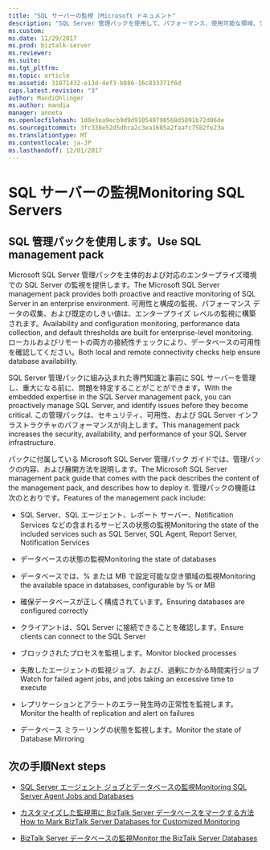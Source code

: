 ```yaml
---
title: "SQL サーバーの監視 |Microsoft ドキュメント"
description: "SQL Server 管理パックを使用して、パフォーマンス、使用可能な領域、データベースの構成、ブロックされるプロセス、接続、失敗した SQL エージェント ジョブ、レプリケーション、および BizTalk Server の詳細を確認するには"
ms.custom: 
ms.date: 11/29/2017
ms.prod: biztalk-server
ms.reviewer: 
ms.suite: 
ms.tgt_pltfrm: 
ms.topic: article
ms.assetid: 31871432-e13d-4ef3-b886-16c833371f6d
caps.latest.revision: "3"
author: MandiOhlinger
ms.author: mandia
manager: anneta
ms.openlocfilehash: 1d0e3ea9ecb9d9d910549790568d5891b72d06de
ms.sourcegitcommit: 3fc338e52d5dbca2c3ea1685a2faafc7582fe23a
ms.translationtype: MT
ms.contentlocale: ja-JP
ms.lasthandoff: 12/01/2017
---
```

# <a name="monitoring-sql-servers"></a><span data-ttu-id="2324c-103">SQL サーバーの監視</span><span class="sxs-lookup"><span data-stu-id="2324c-103">Monitoring SQL Servers</span></span>

## <a name="use-sql-management-pack"></a><span data-ttu-id="2324c-104">SQL 管理パックを使用します。</span><span class="sxs-lookup"><span data-stu-id="2324c-104">Use SQL management pack</span></span>
<span data-ttu-id="2324c-105">Microsoft SQL Server 管理パックを主体的および対応のエンタープライズ環境での SQL Server の監視を提供します。</span><span class="sxs-lookup"><span data-stu-id="2324c-105">The Microsoft SQL Server management pack provides both proactive and reactive monitoring of SQL Server in an enterprise environment.</span></span> <span data-ttu-id="2324c-106">可用性と構成の監視、パフォーマンス データの収集、および既定のしきい値は、エンタープライズ レベルの監視に構築されます。</span><span class="sxs-lookup"><span data-stu-id="2324c-106">Availability and configuration monitoring, performance data collection, and default thresholds are built for enterprise-level monitoring.</span></span> <span data-ttu-id="2324c-107">ローカルおよびリモートの両方の接続性チェックにより、データベースの可用性を確認してください。</span><span class="sxs-lookup"><span data-stu-id="2324c-107">Both local and remote connectivity checks help ensure database availability.</span></span>  
  
 <span data-ttu-id="2324c-108">SQL Server 管理パックに組み込まれた専門知識と事前に SQL サーバーを管理し、重大になる前に、問題を特定することがことができます。</span><span class="sxs-lookup"><span data-stu-id="2324c-108">With the embedded expertise in the SQL Server management pack, you can proactively manage SQL Server, and identify issues before they become critical.</span></span> <span data-ttu-id="2324c-109">この管理パックは、セキュリティ、可用性、および SQL Server インフラストラクチャのパフォーマンスが向上します。</span><span class="sxs-lookup"><span data-stu-id="2324c-109">This management pack increases the security, availability, and performance of your SQL Server infrastructure.</span></span>  
  
 <span data-ttu-id="2324c-110">パックに付属している Microsoft SQL Server 管理パック ガイドでは、管理パックの内容、および展開方法を説明します。</span><span class="sxs-lookup"><span data-stu-id="2324c-110">The Microsoft SQL Server management pack guide that comes with the pack describes the content of the management pack, and describes how to deploy it.</span></span> <span data-ttu-id="2324c-111">管理パックの機能は次のとおりです。</span><span class="sxs-lookup"><span data-stu-id="2324c-111">Features of the management pack include:</span></span>  
  
-   <span data-ttu-id="2324c-112">SQL Server、SQL エージェント、レポート サーバー、Notification Services などの含まれるサービスの状態の監視</span><span class="sxs-lookup"><span data-stu-id="2324c-112">Monitoring the state of the included services such as SQL Server, SQL Agent, Report Server, Notification Services</span></span>  
  
-   <span data-ttu-id="2324c-113">データベースの状態の監視</span><span class="sxs-lookup"><span data-stu-id="2324c-113">Monitoring the state of databases</span></span>  
  
-   <span data-ttu-id="2324c-114">データベースでは、% または MB で設定可能な空き領域の監視</span><span class="sxs-lookup"><span data-stu-id="2324c-114">Monitoring the available space in databases, configurable by % or MB</span></span>  
  
-   <span data-ttu-id="2324c-115">確保データベースが正しく構成されています。</span><span class="sxs-lookup"><span data-stu-id="2324c-115">Ensuring databases are configured correctly</span></span>  
  
-   <span data-ttu-id="2324c-116">クライアントは、SQL Server に接続できることを確認します。</span><span class="sxs-lookup"><span data-stu-id="2324c-116">Ensure clients can connect to the SQL Server</span></span>  
  
-   <span data-ttu-id="2324c-117">ブロックされたプロセスを監視します。</span><span class="sxs-lookup"><span data-stu-id="2324c-117">Monitor blocked processes</span></span>  
  
-   <span data-ttu-id="2324c-118">失敗したエージェントの監視ジョブ、および、過剰にかかる時間実行ジョブ</span><span class="sxs-lookup"><span data-stu-id="2324c-118">Watch for failed agent jobs, and jobs taking an excessive time to execute</span></span>  
  
-   <span data-ttu-id="2324c-119">レプリケーションとアラートのエラー発生時の正常性を監視します。</span><span class="sxs-lookup"><span data-stu-id="2324c-119">Monitor the health of replication and alert on failures</span></span>  
  
-   <span data-ttu-id="2324c-120">データベース ミラーリングの状態を監視します。</span><span class="sxs-lookup"><span data-stu-id="2324c-120">Monitor the state of Database Mirroring</span></span>  
  
## <a name="next-steps"></a><span data-ttu-id="2324c-121">次の手順</span><span class="sxs-lookup"><span data-stu-id="2324c-121">Next steps</span></span>
  
-   [<span data-ttu-id="2324c-122">SQL Server エージェント ジョブとデータベースの監視</span><span class="sxs-lookup"><span data-stu-id="2324c-122">Monitoring SQL Server Agent Jobs and Databases</span></span>](../technical-guides/monitoring-sql-server-agent-jobs-and-databases.md)  
  
-   [<span data-ttu-id="2324c-123">カスタマイズした監視用に BizTalk Server データベースをマークする方法</span><span class="sxs-lookup"><span data-stu-id="2324c-123">How to Mark BizTalk Server Databases for Customized Monitoring</span></span>](../technical-guides/how-to-mark-biztalk-server-databases-for-customized-monitoring.md)  
  
-   [<span data-ttu-id="2324c-124">BizTalk Server データベースの監視</span><span class="sxs-lookup"><span data-stu-id="2324c-124">Monitor the BizTalk Server Databases</span></span>](../technical-guides/monitor-the-biztalk-server-databases.md)